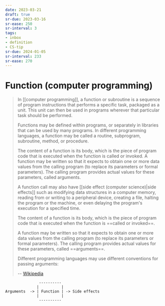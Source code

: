 ```yaml
---
date: 2023-03-21
draft: true
sr-due: 2023-03-16
sr-ease: 250
sr-interval: 3
tags:
- inbox
- definition
- CS-tip
sr-due: 2024-01-05
sr-interval: 233
sr-ease: 270
---
```


# Function (computer programming)

> In [[computer programming]], a function or subroutine is a
> sequence of program instructions that performs a specific task, packaged as a
> unit. This unit can then be used in programs wherever that particular task
> should be performed.
>
> Functions may be defined within programs, or separately in libraries that can
> be used by many programs. In different programming languages, a function may
> be called a routine, subprogram, subroutine, method, or procedure.
>
> The content of a function is its body, which is the piece of program code that
> is executed when the function is called or invoked.
> A function may be written so that it expects to obtain one or more data values
> from the calling program (to replace its parameters or formal parameters). The
> calling program provides actual values for these parameters, called arguments.
>
> A function call may also have
> [[side effect (computer science)|side effects]] such as modifying
> data structures in a computer memory, reading from or writing to a peripheral
> device, creating a file, halting the program or the machine, or even delaying
> the program's execution for a specified time.
>
> The content of a function is its body, which is the piece of program code that
> is executed when the function is ==called or invoked==.
>
> A function may be written so that it expects to obtain one or more data values
> from the calling program (to replace its parameters or formal parameters). The
> calling program provides actual values for these parameters, called
> ==arguments==.
>
> Different programming languages may use different conventions for passing
> arguments:
>
> -- [Wikipedia](https://en.wikipedia.org/wiki/Function_\(computer_programming\))

```
               ----------
              |          |
Arguments  -> | Function | -> Side effects
              |          |
               ----------
```

